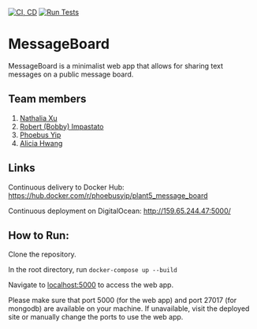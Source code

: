 [![CI, CD](https://github.com/software-students-fall2023/5-final-project-plant5/actions/workflows/CI-CD.yml/badge.svg)](https://github.com/software-students-fall2023/5-final-project-plant5/actions/workflows/CI-CD.yml)
[![Run Tests](https://github.com/software-students-fall2023/5-final-project-plant5/actions/workflows/test.yml/badge.svg)](https://github.com/software-students-fall2023/5-final-project-plant5/actions/workflows/test.yml)
# MessageBoard
MessageBoard is a minimalist web app that allows for sharing text messages on a public message board.

## Team members
1. [Nathalia Xu](https://github.com/slurp-slurp)
2. [Robert (Bobby) Impastato](https://github.com/bobbyimpastato)
3. [Phoebus Yip](https://github.com/phoebusyip)
4. [Alicia Hwang](https://github.com/a-j-hwang)

## Links
Continuous delivery to Docker Hub: https://hub.docker.com/r/phoebusyip/plant5_message_board

Continuous deployment on DigitalOcean: http://159.65.244.47:5000/

## How to Run:
Clone the repository. 

In the root directory, run `docker-compose up --build`

Navigate to [localhost:5000](http://localhost:5000/) to access the web app.    

Please make sure that port 5000 (for the web app) and port 27017 (for mongodb) are available on your machine. If unavailable, visit the deployed site or manually change the ports to use the web app.